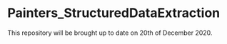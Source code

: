 # Painters_StructuredDataExtraction

This repository will be brought up to date on 20th of December 2020.
